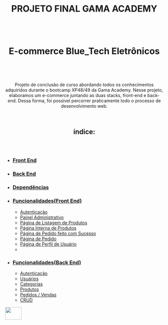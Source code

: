 # <p align="center"> PROJETO FINAL GAMA ACADEMY </p></br>

# <p align="center"> E-commerce Blue_Tech Eletrônicos </p></br>
  
  <p align="center">Projeto de conclusão de curso abordando todos os conhecimentos adquiridos durante o bootcamp XP48/49 da Gama Academy. Nesse projeto, elaboramos um e-commerce juntando as duas stacks, front-end e back-end. Dessa forma, foi possível percorrer praticamente todo o processo de desenvolvimento web.</p></br>

## <p align="center">índice:</p></br>
<!------ts------->
* ### [Front End](#front-end)
* ### [Back End](#back-end)
* ### [Dependências](#dependências)
* ### [Funcionalidades(Front End)](#funcionalidades-front-end)
    * [Autenticação](#autenticação)
    * [Painel Administrativo](#front-end)
    * [Página de Listagem de Produtos](#front-end)
    * [Página Interna de Produtos](#front-end)
    * [Página de Pedido feito com Sucesso](#front-end)
    * [Página de Pedido](#front-end)
    * [Página de Perfil de Usuário](#front-end)
    * 
* ###  [Funcionalidades(Back End)](#funcionalidades-front-end)
    * [Autenticação](#autenticação)
    * [Usuários](#front-end)
    * [Categorias](#front-end)
    * [Produtos](#front-end)
    * [Pedidos / Vendas](#front-end)
    * [CRUD](#front-end)    

<!-------te------>


<img src="https://drive.google.com/file/d/1_h128YtJdZ3dCNtWr0xN7oltjqrVn87s/view?usp=drive_link" height="40" width="52" alt=""  /><img> 


